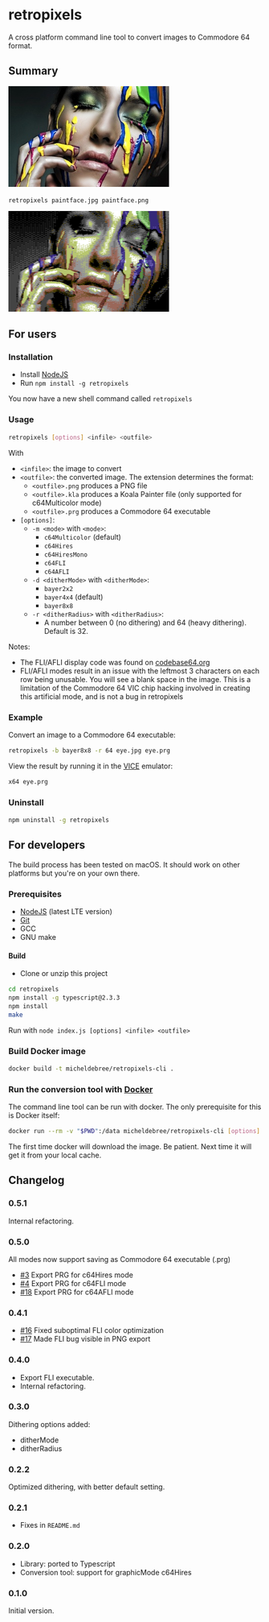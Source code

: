 # retropixels

A cross platform command line tool to convert images to Commodore 64 format.

## Summary

![Input](paintface.jpg)

``retropixels paintface.jpg paintface.png``

![Output](samples/paintface-Multicolor.png)

## For users

### Installation

- Install [NodeJS](https://nodejs.org)
- Run ``npm install -g retropixels``

You now have a new shell command called ``retropixels``

### Usage

```bash
retropixels [options] <infile> <outfile>
```

With

- ``<infile>``: the image to convert
- ``<outfile>``: the converted image. The extension determines the format:
  - ``<outfile>.png`` produces a PNG file
  - ``<outfile>.kla`` produces a Koala Painter file
                      (only supported for c64Multicolor mode)
  - ``<outfile>.prg`` produces a Commodore 64 executable
- ``[options]``:
  - ``-m <mode>`` with ``<mode>``:
    - ``c64Multicolor`` (default)
    - ``c64Hires``
    - ``c64HiresMono``
    - ``c64FLI``
    - ``c64AFLI``
  - ``-d <ditherMode>`` with ``<ditherMode>``:
    - ``bayer2x2``
    - ``bayer4x4`` (default)
    - ``bayer8x8``
  - ``-r <ditherRadius>`` with ``<ditherRadius>``:
    - A number between 0 (no dithering) and 64 (heavy dithering). Default is 32.

Notes:

- The FLI/AFLI display code was found on [codebase64.org](http://codebase64.org/doku.php?id=base:fli_displayer)
- FLI/AFLI modes result in an issue with the leftmost 3 characters on
  each row being unusable.
  You will see a blank space in the image. This is a limitation of the
  Commodore 64 VIC chip hacking
  involved in creating this artificial mode, and is not a bug in retropixels

### Example

Convert an image to a Commodore 64 executable:

```bash
retropixels -b bayer8x8 -r 64 eye.jpg eye.prg
```

View the result by running it in the
[VICE](http://vice-emu.sourceforge.net) emulator:

```bash
x64 eye.prg
```

### Uninstall

```bash
npm uninstall -g retropixels
```

## For developers

The build process has been tested on macOS.
It should work on other platforms but you're on your own there.

### Prerequisites

- [NodeJS](https://nodejs.org) (latest LTE version)
- [Git](https://git-scm.com)
- GCC
- GNU make

#### Build

- Clone or unzip this project

```bash
cd retropixels
npm install -g typescript@2.3.3
npm install
make
```

Run with ``node index.js [options] <infile> <outfile>``

### Build Docker image

```bash
docker build -t micheldebree/retropixels-cli .
```

### Run the conversion tool with [Docker](https://www.docker.com)

The command line tool can be run with docker.
The only prerequisite for this is Docker itself:

```bash
docker run --rm -v "$PWD":/data micheldebree/retropixels-cli [options] <infile> <outfile>
```

The first time docker will download the image.
Be patient. Next time it will get it from your local cache.

## Changelog

### 0.5.1

Internal refactoring.

### 0.5.0

All modes now support saving as Commodore 64 executable (.prg)

- [#3](https://github.com/micheldebree/retropixels/issues/3)
  Export PRG for c64Hires mode
- [#4](https://github.com/micheldebree/retropixels/issues/4)
  Export PRG for c64FLI mode
- [#18](https://github.com/micheldebree/retropixels/issues/18)
  Export PRG for c64AFLI mode

### 0.4.1

- [#16](https://github.com/micheldebree/retropixels/issues/16)
  Fixed suboptimal FLI color optimization
- [#17](https://github.com/micheldebree/retropixels/issues/17)
  Made FLI bug visible in PNG export

### 0.4.0

- Export FLI executable.
- Internal refactoring.

### 0.3.0

Dithering options added:

- ditherMode
- ditherRadius

### 0.2.2

Optimized dithering, with better default setting.

### 0.2.1

- Fixes in ``README.md``

### 0.2.0

- Library: ported to Typescript
- Conversion tool: support for graphicMode c64Hires

### 0.1.0

Initial version.
